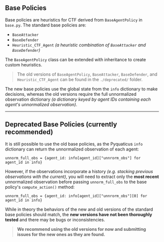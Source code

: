 ## Base Policies

Base policies are heuristics for CTF derived from `BaseAgentPolicy` in `base.py`. The standard base policies are:

- `BaseAttacker`
- `BaseDefender`
- `Heuristic_CTF_Agent` *(a heuristic combination of `BaseAttacker` and `BaseDefender`)*

The `BaseAgentPolicy` class can be extended with inheritance to create custom heuristics.

> The old versions of `BaseAgentPolicy`, `BaseAttacker`, `BaseDefender`, and `Heuristic_CTF_Agent` can be found in the `./deprecated/` folder.

The new base policies use the global state from the `info` dictionary to make decisions, whereas the old versions require the full unnormalized observation dictionary *(a dictionary keyed by agent IDs containing each agent's unnormalized observation)*.

---

## Deprecated Base Policies (**currently recommended**)

It is still possible to use the old base policies, as the Pyquaticus `info` dictionary can return the unnormalized observation of each agent:

```unnorm_full_obs = {agent_id: info[agent_id]["unnrorm_obs"] for agent_id in info}```

However, if the observations incorporate a history *(e.g. stacking previous observations with the current)*, you will need to extract only the **most recent** unnormalized observation before passing `unnorm_full_obs` to the base policy's `compute_action()` method:

```unnorm_full_obs = {agent_id: info[agent_id]["unnrorm_obs"][0] for agent_id in info}```

While in theory the behaviors of the new and old versions of the standard base policies should match, the **new versions have not been thoroughly tested** and there may be bugs or inconsistencies.

> **We recommend using the old versions for now and submitting issues for the new ones as they are found.**


<!--
# ## Base Policies
# Base policies are heuristics for CTF derived from `BaseAgentPolicy` in `base.py`. The standard base policies are `BaseAttacker`, `BaseDefender`, and `Heuristic_CTF_Agent` (a heuristic combination of `BaseAttacker` and `BaseDefender`). The `BaseAgentPolicy` class can be extended with inheritance to create custom hueristics. The old versions of `BaseAgentPolicy`, `BaseAttacker`, `BaseDefender`, and `Heuristic_CTF_Agent` can be found in the `./deprecated/` folder. The new base policies use the global state from the `info` dictionary to make decisions, wheras the old versions require the full unnormalized observation dictionary (a dictionary eyed by agent id's containing each agent's unnormalized observation).

# ## Deprecated Base Policies (currently recommended)
# It is still possible to use the old base policies as the Pyquaticus info dictionary can return the unnormalized observation of each agent (e.g. `unnorm_full_obs = {agent_id: info[agent_id]["unnrorm_obs"] for agent_id in info`), however if a the obervations incorporate a history (stacking previous observations with the current), you will have to extract only the most recent unnormalized observation for each agent before passing `unnorm_full_obs` to the base policy's `compute_action()` method (e.g. `unnorm_full_obs = {agent_id: info[agent_id]["unnrorm_obs"][0] for agent_id in info`). While in theory the behaviors of the new and old versions of the standard base policies should match, the new versions have not been thoroughly tested and there may be bugs and inconsistencies with the old versions. We recommend using the old for the present and submitting issues for the new as they are found.
-->
